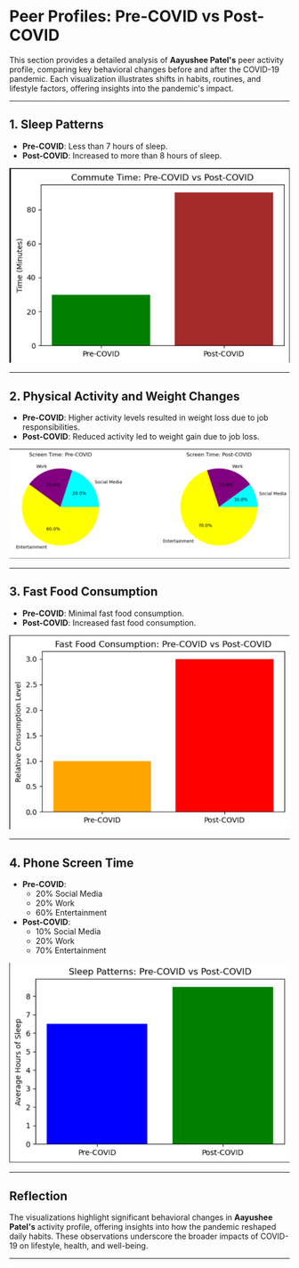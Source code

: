 # Peer Profiles: Pre-COVID vs Post-COVID

This section provides a detailed analysis of **Aayushee Patel's** peer activity profile, comparing key behavioral changes before and after the COVID-19 pandemic. Each visualization illustrates shifts in habits, routines, and lifestyle factors, offering insights into the pandemic's impact.

---

## 1. Sleep Patterns
- **Pre-COVID**: Less than 7 hours of sleep.
- **Post-COVID**: Increased to more than 8 hours of sleep.

![Sleep Patterns](images/image21.png)

---

## 2. Physical Activity and Weight Changes
- **Pre-COVID**: Higher activity levels resulted in weight loss due to job responsibilities.
- **Post-COVID**: Reduced activity led to weight gain due to job loss.

![Physical Activity and Weight Changes](images/image22.png)

---

## 3. Fast Food Consumption
- **Pre-COVID**: Minimal fast food consumption.
- **Post-COVID**: Increased fast food consumption.

![Fast Food Consumption](images/image23.png)

---

## 4. Phone Screen Time
- **Pre-COVID**:
  - 20% Social Media
  - 20% Work
  - 60% Entertainment
- **Post-COVID**:
  - 10% Social Media
  - 20% Work
  - 70% Entertainment

![Phone Screen Time](images/image24.png)

---

## Reflection
The visualizations highlight significant behavioral changes in **Aayushee Patel's** activity profile, offering insights into how the pandemic reshaped daily habits. These observations underscore the broader impacts of COVID-19 on lifestyle, health, and well-being.

---
